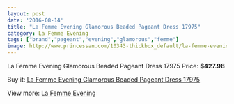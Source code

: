 ```yaml
---
layout: post
date: '2016-08-14'
title: "La Femme Evening Glamorous Beaded Pageant Dress 17975"
category: La Femme Evening
tags: ["brand","pageant","evening","glamorous","femme"]
image: http://www.princessan.com/10343-thickbox_default/la-femme-evening-glamorous-beaded-pageant-dress-17975.jpg
---
```

La Femme Evening Glamorous Beaded Pageant Dress 17975
Price: **$427.98**
<a href="https://www.princessan.com/en/la-femme-evening/4457-la-femme-evening-glamorous-beaded-pageant-dress-17975.html"><amp-img layout="responsive" width="600" height="600" src="//www.princessan.com/10343-thickbox_default/la-femme-evening-glamorous-beaded-pageant-dress-17975.jpg" alt="La Femme Evening Glamorous Beaded Pageant Dress 17975 0" /></a>
<a href="https://www.princessan.com/en/la-femme-evening/4457-la-femme-evening-glamorous-beaded-pageant-dress-17975.html"><amp-img layout="responsive" width="600" height="600" src="//www.princessan.com/10344-thickbox_default/la-femme-evening-glamorous-beaded-pageant-dress-17975.jpg" alt="La Femme Evening Glamorous Beaded Pageant Dress 17975 1" /></a>

Buy it: [La Femme Evening Glamorous Beaded Pageant Dress 17975](https://www.princessan.com/en/la-femme-evening/4457-la-femme-evening-glamorous-beaded-pageant-dress-17975.html "La Femme Evening Glamorous Beaded Pageant Dress 17975")

View more: [La Femme Evening](https://www.princessan.com/en/29-la-femme-evening "La Femme Evening")